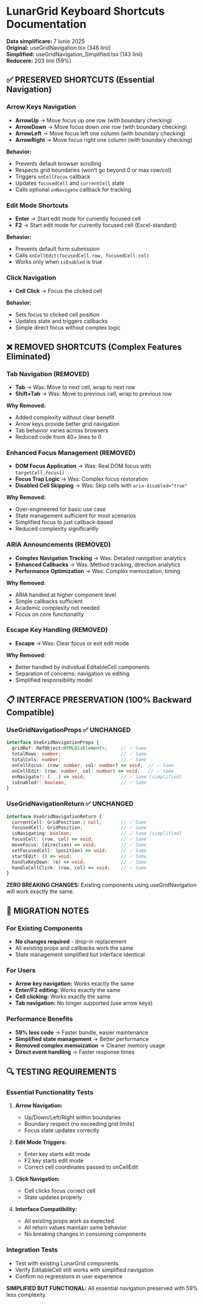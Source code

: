 # LunarGrid Keyboard Shortcuts Documentation

**Data simplificare:** 7 Iunie 2025  
**Original:** useGridNavigation.tsx (346 linii)  
**Simplified:** useGridNavigation_Simplified.tsx (143 linii)  
**Reducere:** 203 linii (59%)

## ✅ PRESERVED SHORTCUTS (Essential Navigation)

### Arrow Keys Navigation
- **ArrowUp** → Move focus up one row (with boundary checking)
- **ArrowDown** → Move focus down one row (with boundary checking)  
- **ArrowLeft** → Move focus left one column (with boundary checking)
- **ArrowRight** → Move focus right one column (with boundary checking)

**Behavior:**
- Prevents default browser scrolling
- Respects grid boundaries (won't go beyond 0 or max row/col)
- Triggers `onCellFocus` callback
- Updates `focusedCell` and `currentCell` state
- Calls optional `onNavigate` callback for tracking

### Edit Mode Shortcuts
- **Enter** → Start edit mode for currently focused cell
- **F2** → Start edit mode for currently focused cell (Excel-standard)

**Behavior:**
- Prevents default form submission
- Calls `onCellEdit(focusedCell.row, focusedCell.col)`
- Works only when `isEnabled` is true

### Click Navigation
- **Cell Click** → Focus the clicked cell

**Behavior:**
- Sets focus to clicked cell position
- Updates state and triggers callbacks
- Simple direct focus without complex logic

## ❌ REMOVED SHORTCUTS (Complex Features Eliminated)

### Tab Navigation (REMOVED)
- **Tab** → Was: Move to next cell, wrap to next row
- **Shift+Tab** → Was: Move to previous cell, wrap to previous row

**Why Removed:**
- Added complexity without clear benefit
- Arrow keys provide better grid navigation
- Tab behavior varies across browsers
- Reduced code from 40+ lines to 0

### Enhanced Focus Management (REMOVED)
- **DOM Focus Application** → Was: Real DOM focus with `targetCell.focus()`
- **Focus Trap Logic** → Was: Complex focus restoration
- **Disabled Cell Skipping** → Was: Skip cells with `aria-disabled="true"`

**Why Removed:**
- Over-engineered for basic use case
- State management sufficient for most scenarios
- Simplified focus to just callback-based
- Reduced complexity significantly

### ARIA Announcements (REMOVED)
- **Complex Navigation Tracking** → Was: Detailed navigation analytics
- **Enhanced Callbacks** → Was: Method tracking, direction analytics
- **Performance Optimization** → Was: Complex memoization, timing

**Why Removed:**
- ARIA handled at higher component level
- Simple callbacks sufficient
- Academic complexity not needed
- Focus on core functionality

### Escape Key Handling (REMOVED)
- **Escape** → Was: Clear focus or exit edit mode

**Why Removed:**
- Better handled by individual EditableCell components
- Separation of concerns: navigation vs editing
- Simplified responsibility model

## 📋 INTERFACE PRESERVATION (100% Backward Compatible)

### UseGridNavigationProps ✅ UNCHANGED
```typescript
interface UseGridNavigationProps {
  gridRef: RefObject<HTMLDivElement>;     // ✅ Same
  totalRows: number;                      // ✅ Same  
  totalCols: number;                      // ✅ Same
  onCellFocus: (row: number, col: number) => void;  // ✅ Same
  onCellEdit: (row: number, col: number) => void;   // ✅ Same
  onNavigate?: (...) => void;             // ✅ Same (simplified)
  isEnabled?: boolean;                    // ✅ Same
}
```

### UseGridNavigationReturn ✅ UNCHANGED
```typescript
interface UseGridNavigationReturn {
  currentCell: GridPosition | null;       // ✅ Same
  focusedCell: GridPosition;              // ✅ Same
  isNavigating: boolean;                  // ✅ Same (simplified)
  focusCell: (row, col) => void;          // ✅ Same
  moveFocus: (direction) => void;         // ✅ Same
  setFocusedCell: (position) => void;     // ✅ Same
  startEdit: () => void;                  // ✅ Same
  handleKeyDown: (e) => void;             // ✅ Same
  handleCellClick: (row, col) => void;    // ✅ Same
}
```

**ZERO BREAKING CHANGES:** Existing components using useGridNavigation will work exactly the same.

## 🎯 MIGRATION NOTES

### For Existing Components
- **No changes required** - drop-in replacement
- All existing props and callbacks work the same
- State management simplified but interface identical

### For Users
- **Arrow key navigation:** Works exactly the same
- **Enter/F2 editing:** Works exactly the same  
- **Cell clicking:** Works exactly the same
- **Tab navigation:** No longer supported (use arrow keys)

### Performance Benefits
- **59% less code** → Faster bundle, easier maintenance
- **Simplified state management** → Better performance
- **Removed complex memoization** → Cleaner memory usage
- **Direct event handling** → Faster response times

## 🔍 TESTING REQUIREMENTS

### Essential Functionality Tests
1. **Arrow Navigation:**
   - Up/Down/Left/Right within boundaries
   - Boundary respect (no exceeding grid limits)
   - Focus state updates correctly

2. **Edit Mode Triggers:**
   - Enter key starts edit mode
   - F2 key starts edit mode
   - Correct cell coordinates passed to onCellEdit

3. **Click Navigation:**
   - Cell clicks focus correct cell
   - State updates properly

4. **Interface Compatibility:**
   - All existing props work as expected
   - All return values maintain same behavior
   - No breaking changes in consuming components

### Integration Tests
- Test with existing LunarGrid components
- Verify EditableCell still works with simplified navigation
- Confirm no regressions in user experience

**SIMPLIFIED BUT FUNCTIONAL:** All essential navigation preserved with 59% less complexity. 